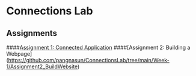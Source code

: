 # Connections Lab

## Assignments

####[Assignment 1: Connected Application](https://github.com/pangnasun/ConnectionsLab/tree/main/Week-1)
####[Assignment 2: Building a Webpage] (https://github.com/pangnasun/ConnectionsLab/tree/main/Week-1/Assignment2_BuildWebsite)
